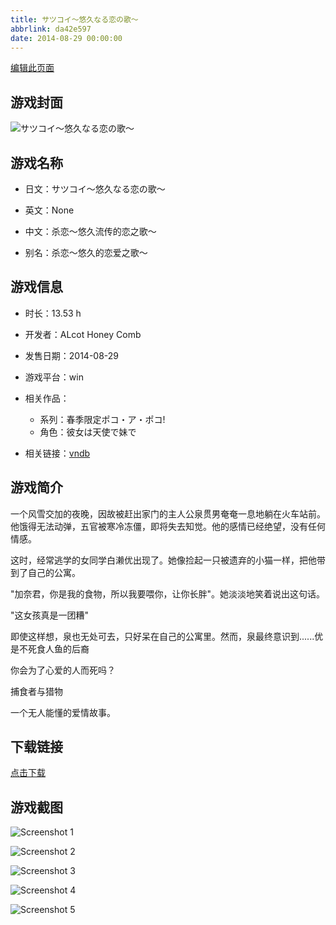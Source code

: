 ```yaml
---
title: サツコイ～悠久なる恋の歌～
abbrlink: da42e597
date: 2014-08-29 00:00:00
---
```

[编辑此页面](https://github.com/ACG-3/ADV3-source/blob/main/source/_posts/%E3%82%B5%E3%83%84%E3%82%B3%E3%82%A4%EF%BD%9E%E6%82%A0%E4%B9%85%E3%81%AA%E3%82%8B%E6%81%8B%E3%81%AE%E6%AD%8C%EF%BD%9E.md)

## 游戏封面

![サツコイ～悠久なる恋の歌～](https://pan.timero.xyz/d/onedrive/img_lib_001/%E3%82%B5%E3%83%84%E3%82%B3%E3%82%A4%EF%BD%9E%E6%82%A0%E4%B9%85%E3%81%AA%E3%82%8B%E6%81%8B%E3%81%AE%E6%AD%8C%EF%BD%9E_cover.avif)


## 游戏名称

- 日文：サツコイ～悠久なる恋の歌～
- 英文：None
- 中文：杀恋～悠久流传的恋之歌～

- 别名：杀恋～悠久的恋爱之歌～


## 游戏信息

- 时长：13.53 h
- 开发者：ALcot Honey Comb
- 发售日期：2014-08-29
- 游戏平台：win
- 相关作品：
   - 系列：春季限定ポコ・ア・ポコ!
   - 角色：彼女は天使で妹で

- 相关链接：[vndb](https://vndb.org/v15143)


## 游戏简介

一个风雪交加的夜晚，因故被赶出家门的主人公泉贯男奄奄一息地躺在火车站前。他饿得无法动弹，五官被寒冷冻僵，即将失去知觉。他的感情已经绝望，没有任何情感。

这时，经常逃学的女同学白濑优出现了。她像捡起一只被遗弃的小猫一样，把他带到了自己的公寓。

"加奈君，你是我的食物，所以我要喂你，让你长胖"。她淡淡地笑着说出这句话。

"这女孩真是一团糟"

即使这样想，泉也无处可去，只好呆在自己的公寓里。然而，泉最终意识到......优是不死食人鱼的后裔

你会为了心爱的人而死吗？

捕食者与猎物

一个无人能懂的爱情故事。


## 下载链接

[点击下载](https://pan.timero.xyz/onedrive/adv_lib_001/%E3%82%B5%E3%83%84%E3%82%B3%E3%82%A4%EF%BD%9E%E6%82%A0%E4%B9%85%E3%81%AA%E3%82%8B%E6%81%8B%E3%81%AE%E6%AD%8C%EF%BD%9E)


## 游戏截图


![Screenshot 1](https://pan.timero.xyz/d/onedrive/img_lib_001/%E3%82%B5%E3%83%84%E3%82%B3%E3%82%A4%EF%BD%9E%E6%82%A0%E4%B9%85%E3%81%AA%E3%82%8B%E6%81%8B%E3%81%AE%E6%AD%8C%EF%BD%9E_Screenshot_1.avif)

![Screenshot 2](https://pan.timero.xyz/d/onedrive/img_lib_001/%E3%82%B5%E3%83%84%E3%82%B3%E3%82%A4%EF%BD%9E%E6%82%A0%E4%B9%85%E3%81%AA%E3%82%8B%E6%81%8B%E3%81%AE%E6%AD%8C%EF%BD%9E_Screenshot_2.avif)

![Screenshot 3](https://pan.timero.xyz/d/onedrive/img_lib_001/%E3%82%B5%E3%83%84%E3%82%B3%E3%82%A4%EF%BD%9E%E6%82%A0%E4%B9%85%E3%81%AA%E3%82%8B%E6%81%8B%E3%81%AE%E6%AD%8C%EF%BD%9E_Screenshot_3.avif)

![Screenshot 4](https://pan.timero.xyz/d/onedrive/img_lib_001/%E3%82%B5%E3%83%84%E3%82%B3%E3%82%A4%EF%BD%9E%E6%82%A0%E4%B9%85%E3%81%AA%E3%82%8B%E6%81%8B%E3%81%AE%E6%AD%8C%EF%BD%9E_Screenshot_4.avif)

![Screenshot 5](https://pan.timero.xyz/d/onedrive/img_lib_001/%E3%82%B5%E3%83%84%E3%82%B3%E3%82%A4%EF%BD%9E%E6%82%A0%E4%B9%85%E3%81%AA%E3%82%8B%E6%81%8B%E3%81%AE%E6%AD%8C%EF%BD%9E_Screenshot_5.avif)

